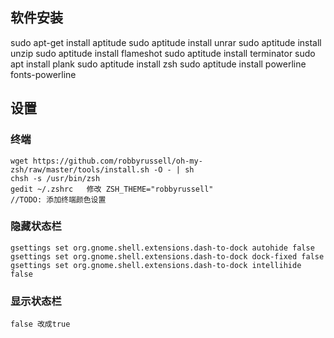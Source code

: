 ## 软件安装
sudo apt-get install aptitude
sudo aptitude install unrar
sudo aptitude install unzip
sudo aptitude install flameshot
sudo aptitude install terminator
sudo apt install plank
sudo aptitude install zsh
sudo aptitude install powerline fonts-powerline

## 设置
### 终端
```
wget https://github.com/robbyrussell/oh-my-zsh/raw/master/tools/install.sh -O - | sh
chsh -s /usr/bin/zsh
gedit ~/.zshrc   修改 ZSH_THEME="robbyrussell"
//TODO: 添加终端颜色设置
```

### 隐藏状态栏
```
gsettings set org.gnome.shell.extensions.dash-to-dock autohide false
gsettings set org.gnome.shell.extensions.dash-to-dock dock-fixed false
gsettings set org.gnome.shell.extensions.dash-to-dock intellihide false
```
### 显示状态栏
```
false 改成true
```